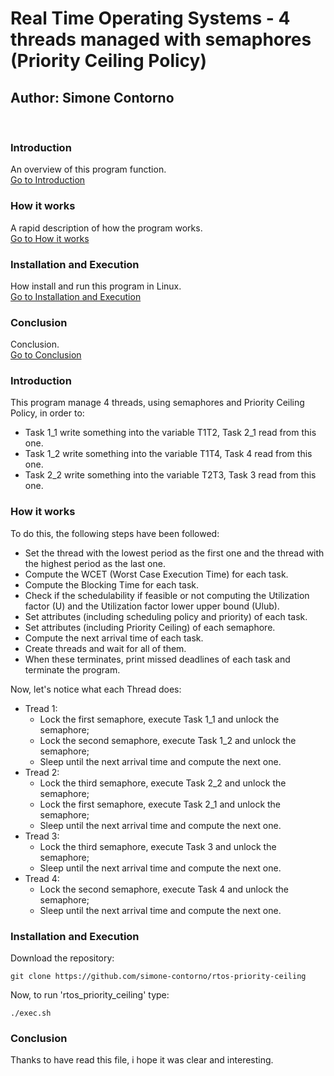 # Real Time Operating Systems - 4 threads managed with semaphores (Priority Ceiling Policy)
## Author: Simone Contorno

<br>

### Introduction
An overview of this program function.<br>
[Go to Introduction](#intro)

### How it works
A rapid description of how the program works.<br>
[Go to How it works](#how)

### Installation and Execution
How install and run this program in Linux.<br>
[Go to Installation and Execution](#installation)

### Conclusion
Conclusion.<br>
[Go to Conclusion](#con)

<a name="intro"></a>
### Introduction

This program manage 4 threads, using semaphores and Priority Ceiling Policy, in order to:
<ul>
    <li>Task 1_1 write something into the variable T1T2, Task 2_1 read from this one.</li>
    <li>Task 1_2 write something into the variable T1T4, Task 4 read from this one.</li>
    <li>Task 2_2 write something into the variable T2T3, Task 3 read from this one.</li>
</ul>

<a name="how"></a>
### How it works

To do this, the following steps have been followed:
<ul>
    <li>Set the thread with the lowest period as the first one and the
    thread with the highest period as the last one.</li>
    <li>Compute the WCET (Worst Case Execution Time) for each task.</li>
    <li>Compute the Blocking Time for each task.</li>
    <li>Check if the schedulability if feasible or not computing the 
    Utilization factor (U) and the Utilization factor lower upper bound
    (Ulub).</li>
    <li>Set attributes (including scheduling policy and priority) of each task.</li>
    <li>Set attributes (including Priority Ceiling) of each semaphore.</li>
    <li>Compute the next arrival time of each task.</li>
    <li>Create threads and wait for all of them.</li>
    <li>When these terminates, print missed deadlines of each task and terminate the program.</li>
</ul>

Now, let's notice what each Thread does:
<ul>
    <li>Tread 1: 
        <ul>
            <li>Lock the first semaphore, execute Task 1_1 and unlock the semaphore;</li>
            <li>Lock the second semaphore, execute Task 1_2 and unlock the semaphore;</li>
            <li>Sleep until the next arrival time and compute the next one.</li>
        </ul>
    </li>
    <li>Tread 2: 
        <ul>
            <li>Lock the third semaphore, execute Task 2_2 and unlock the semaphore;</li>
            <li>Lock the first semaphore, execute Task 2_1 and unlock the semaphore;</li>
            <li>Sleep until the next arrival time and compute the next one.</li>
        </ul>
    </li>
    <li>Tread 3: 
        <ul>
            <li>Lock the third semaphore, execute Task 3 and unlock the semaphore;</li>
            <li>Sleep until the next arrival time and compute the next one.</li>
        </ul>
    </li>
    <li>Tread 4: 
        <ul>
            <li>Lock the second semaphore, execute Task 4 and unlock the semaphore;</li>
            <li>Sleep until the next arrival time and compute the next one.</li>
        </ul>
    </li>
</ul>

<a name="installation"></a>
### Installation and Execution

Download the repository:

<pre><code>git clone https://github.com/simone-contorno/rtos-priority-ceiling</code></pre>

Now, to run 'rtos_priority_ceiling' type:

<pre><code>./exec.sh</code></pre>

<a name="con"></a>
### Conclusion

Thanks to have read this file, i hope it was clear and interesting.
